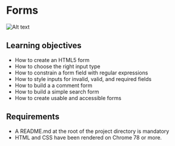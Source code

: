 # Forms

![Alt text](image-1.png)

## Learning objectives

- How to create an HTML5 form
- How to choose the right input type
- How to constrain a form field with regular expressions
- How to style inputs for invalid, valid, and required fields
- How to build a a comment form
- How to build a simple search form
- How to create usable and accessible forms

## Requirements

- A README.md at the root of the project directory is mandatory
- HTML and CSS have been rendered on Chrome 78 or more.